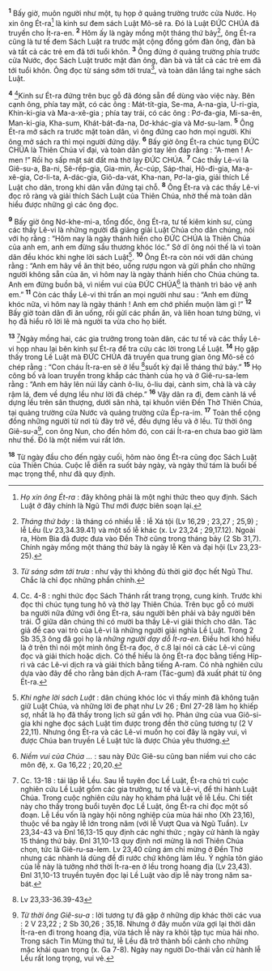 <sup><b>1</b></sup> Bấy giờ, muôn người như một, tụ họp ở quảng trường trước cửa Nước. Họ xin ông Ét-ra[^1] là kinh sư đem sách Luật Mô-sê ra. Đó là Luật ĐỨC CHÚA đã truyền cho Ít-ra-en. <sup><b>2</b></sup> Hôm ấy là ngày mồng một tháng thứ bảy[^2], ông Ét-ra cũng là tư tế đem Sách Luật ra trước mặt cộng đồng gồm đàn ông, đàn bà và tất cả các trẻ em đã tới tuổi khôn. <sup><b>3</b></sup> Ông đứng ở quảng trường phía trước cửa Nước, đọc Sách Luật trước mặt đàn ông, đàn bà và tất cả các trẻ em đã tới tuổi khôn. Ông đọc từ sáng sớm tới trưa[^3], và toàn dân lắng tai nghe sách Luật.

<sup><b>4</b></sup> [^4]Kinh sư Ét-ra đứng trên bục gỗ đã đóng sẵn để dùng vào việc này. Bên cạnh ông, phía tay mặt, có các ông : Mát-tít-gia, Se-ma, A-na-gia, U-ri-gia, Khin-ki-gia và Ma-a-xê-gia ; phía tay trái, có các ông : Pơ-đa-gia, Mi-sa-ên, Man-ki-gia, Kha-sum, Khát-bát-đa-na, Dơ-khác-gia và Mơ-su-lam. <sup><b>5</b></sup> Ông Ét-ra mở sách ra trước mặt toàn dân, vì ông đứng cao hơn mọi người. Khi ông mở sách ra thì mọi người đứng dậy. <sup><b>6</b></sup> Bấy giờ ông Ét-ra chúc tụng ĐỨC CHÚA là Thiên Chúa vĩ đại, và toàn dân giơ tay lên đáp rằng : “A-men ! A-men !” Rồi họ sấp mặt sát đất mà thờ lạy ĐỨC CHÚA. <sup><b>7</b></sup> Các thầy Lê-vi là Giê-su-a, Ba-ni, Sê-rếp-gia, Gia-min, Ắc-cúp, Sáp-thai, Hô-đi-gia, Ma-a-xê-gia, Cơ-li-ta, A-dác-gia, Giô-da-vát, Kha-nan, Pơ-la-gia, giải thích Lề Luật cho dân, trong khi dân vẫn đứng tại chỗ. <sup><b>8</b></sup> Ông Ét-ra và các thầy Lê-vi đọc rõ ràng và giải thích Sách Luật của Thiên Chúa, nhờ thế mà toàn dân hiểu được những gì các ông đọc.

<sup><b>9</b></sup> Bấy giờ ông Nơ-khe-mi-a, tổng đốc, ông Ét-ra, tư tế kiêm kinh sư, cùng các thầy Lê-vi là những người đã giảng giải Luật Chúa cho dân chúng, nói với họ rằng : “Hôm nay là ngày thánh hiến cho ĐỨC CHÚA là Thiên Chúa của anh em, anh em đừng sầu thương khóc lóc.” Sở dĩ ông nói thế là vì toàn dân đều khóc khi nghe lời sách Luật[^5]. <sup><b>10</b></sup> Ông Ét-ra còn nói với dân chúng rằng : “Anh em hãy về ăn thịt béo, uống rượu ngon và gửi phần cho những người không sẵn của ăn, vì hôm nay là ngày thánh hiến cho Chúa chúng ta. Anh em đừng buồn bã, vì niềm vui của ĐỨC CHÚA[^6] là thành trì bảo vệ anh em.” <sup><b>11</b></sup> Còn các thầy Lê-vi thì trấn an mọi người như sau : “Anh em đừng khóc nữa, vì hôm nay là ngày thánh ! Anh em chớ phiền muộn làm gì !” <sup><b>12</b></sup> Bấy giờ toàn dân đi ăn uống, rồi gửi các phần ăn, và liên hoan tưng bừng, vì họ đã hiểu rõ lời lẽ mà người ta vừa cho họ biết.

<sup><b>13</b></sup> [^7]Ngày mồng hai, các gia trưởng trong toàn dân, các tư tế và các thầy Lê-vi họp nhau lại bên kinh sư Ét-ra để tra cứu các lời trong Lề Luật. <sup><b>14</b></sup> Họ gặp thấy trong Lề Luật mà ĐỨC CHÚA đã truyền qua trung gian ông Mô-sê có chép rằng : “Con cháu Ít-ra-en sẽ ở lều [^1*]suốt kỳ đại lễ tháng thứ bảy.” <sup><b>15</b></sup> Họ công bố và loan truyền trong khắp các thành của họ và ở Giê-ru-sa-lem rằng : “Anh em hãy lên núi lấy cành ô-liu, ô-liu dại, cành sim, chà là và cây rậm lá, đem về dựng lều như lời đã chép.” <sup><b>16</b></sup> Vậy dân ra đi, đem cành lá về dựng lều trên sân thượng, dưới sân nhà, tại khuôn viên Đền Thờ Thiên Chúa, tại quảng trường cửa Nước và quảng trường cửa Ép-ra-im. <sup><b>17</b></sup> Toàn thể cộng đồng những người từ nơi tù đày trở về, đều dựng lều và ở lều. Từ thời ông Giê-su-a[^8], con ông Nun, cho đến hôm đó, con cái Ít-ra-en chưa bao giờ làm như thế. Đó là một niềm vui rất lớn.

<sup><b>18</b></sup> Từ ngày đầu cho đến ngày cuối, hôm nào ông Ét-ra cũng đọc Sách Luật của Thiên Chúa. Cuộc lễ diễn ra suốt bảy ngày, và ngày thứ tám là buổi bế mạc trọng thể, như đã quy định.

[^1]: <i>Họ xin ông Ét-ra</i> : đây không phải là một nghi thức theo quy định. Sách Luật ở đây chính là Ngũ Thư mới được biên soạn lại.
[^2]: <i>Tháng thứ bảy</i> : là tháng có nhiều lễ : lễ Xá tội (Lv 16,29 ; 23,27 ; 25,9) ; lễ Lều (Lv 23,34.39.41) và một số lễ khác (x. Lv 23,24 ; 29,17.12). Ngoài ra, Hòm Bia đã được đưa vào Đền Thờ cũng trong tháng bảy (2 Sb 31,7). Chính ngày mồng một tháng thứ bảy là ngày lễ Kèn và đại hội (Lv 23,23-25).
[^3]: <i>Từ sáng sớm tới trưa</i> : như vậy thì không đủ thời giờ đọc hết Ngũ Thư. Chắc là chỉ đọc những phần chính.
[^4]: Cc. 4-8 : nghi thức đọc Sách Thánh rất trang trọng, cung kính. Trước khi đọc thì chúc tụng tung hô và thờ lạy Thiên Chúa. Trên bục gỗ có mười ba người nữa đứng với ông Ét-ra, sáu người bên phải và bảy người bên trái. Ở giữa dân chúng thì có mười ba thầy Lê-vi giải thích cho dân. Tác giả đề cao vai trò của Lê-vi là những người giải nghĩa Lề Luật. Trong 2 Sb 35,3 ông đã gọi họ là <i>những người dạy dỗ Ít-ra-en</i>. Điều hơi khó hiểu là ở trên thì nói một mình ông Ét-ra đọc, ở c.8 lại nói cả các Lê-vi cũng đọc và giải thích hoặc dịch. Có thể hiểu là ông Ét-ra đọc bằng tiếng Híp-ri và các Lê-vi dịch ra và giải thích bằng tiếng A-ram. Có nhà nghiên cứu dựa vào đây để cho rằng bản dịch A-ram (Tác-gum) đã xuất phát từ ông Ét-ra.
[^5]: <i>Khi nghe lời sách Luật</i> : dân chúng khóc lóc vì thấy mình đã không tuân giữ Luật Chúa, và những lời đe phạt như Lv 26 ; Đnl 27-28 làm họ khiếp sợ, nhất là họ đã thấy trong lịch sử gần với họ. Phản ứng của vua Giô-si-gia khi nghe đọc sách Luật tìm được trong đền thờ cũng tương tự (2 V 22,11). Nhưng ông Ét-ra và các Lê-vi muốn họ coi đây là ngày vui, vì được Chúa ban truyền Lề Luật tức là được Chúa yêu thương.
[^6]: <i>Niềm vui của Chúa ...</i> : sau này Đức Giê-su cũng ban niềm vui cho các môn đệ, x. Ga 16,22 ; 20,20.
[^7]: Cc. 13-18 : tái lập lễ Lều. Sau lễ tuyên đọc Lề Luật, Ét-ra chủ trì cuộc nghiên cứu Lề Luật gồm các gia trưởng, tư tế và Lê-vi, để thi hành Luật Chúa. Trong cuộc nghiên cứu này họ khám phá luật về lễ Lều. Chi tiết này cho thấy trong buổi tuyên đọc Lề Luật, ông Ét-ra chỉ đọc một số đoạn. Lễ Lều vốn là ngày hội nông nghiệp của mùa hái nho (Xh 23,16), thuộc về ba ngày lễ lớn trong năm (với lễ Vượt Qua và Ngũ Tuần). Lv 23,34-43 và Đnl 16,13-15 quy định các nghi thức ; ngày cử hành là ngày 15 tháng thứ bảy. Đnl 31,10-13 quy định nơi mừng là nơi Thiên Chúa chọn, tức là Giê-ru-sa-lem. Lv 23,40 cũng ám chỉ mừng ở Đền Thờ nhưng các nhành lá dùng để đi rước chứ không làm lều. Ý nghĩa tôn giáo của lễ này là tưởng nhớ thời Ít-ra-en ở lều trong hoang địa (Lv 23,43). Đnl 31,10-13 truyền tuyên đọc lại Lề Luật vào dịp lễ này trong năm sa-bát.
[^8]: <i>Từ thời ông Giê-su-a</i> : lời tương tự đã gặp ở những dịp khác thời các vua : 2 V 23,22 ; 2 Sb 30,26 ; 35,18. Nhưng ở đây muốn vừa gợi lại thời dân Ít-ra-en đi trong hoang địa, vừa tách lễ này ra khỏi tập tục mùa hái nho. Trong sách Tin Mừng thứ tư, lễ Lều đã trở thành bối cảnh cho những mặc khải quan trọng (x. Ga 7-8). Ngày nay người Do-thái vẫn cử hành lễ Lều rất long trọng, vui vẻ.
[^1*]: Lv 23,33-36.39-43
